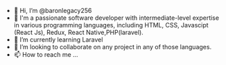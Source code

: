 - 👋 Hi, I’m @baronlegacy256
- 👀 I'm a passionate software developer with intermediate-level expertise in various programming languages, including HTML, CSS,                 Javascipt          (React Js), Redux, React Native,PHP(laravel).
- 🌱 I’m currently learning Laravel
- 💞️ I’m looking to collaborate on any project in any of those languages.
- 📫 How to reach me ...


